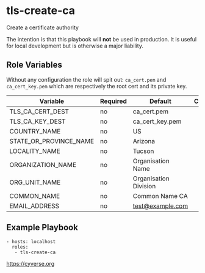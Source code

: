 tls-create-ca
=========

Create a certificate authority

The intention is that this playbook will **not** be used in production. It is
useful for local development but is otherwise a major liability.

Role Variables
--------------

Without any configuration the role will spit out: `ca_cert.pem` and
`ca_cert_key.pem` which are respectively the root cert and its private key.


| Variable               | Required  | Default               | Choices | Comment |
|------------------------|-----------|-----------------------|---------|---------|
| TLS_CA_CERT_DEST       | no        | ca_cert.pem           |         |         |
| TLS_CA_KEY_DEST        | no        | ca_cert_key.pem       |         |         |
| COUNTRY_NAME           | no        | US                    |         |         |
| STATE_OR_PROVINCE_NAME | no        | Arizona               |         |         |
| LOCALITY_NAME          | no        | Tucson                |         |         |
| ORGANIZATION_NAME      | no        | Organisation Name     |         |         |
| ORG_UNIT_NAME          | no        | Organisation Division |         |         |
| COMMON_NAME            | no        | Common Name CA        |         |         |
| EMAIL_ADDRESS          | no        | test@example.com      |         |         |

Example Playbook
----------------

    - hosts: localhost
      roles:
       - tls-create-ca

https://cyverse.org
